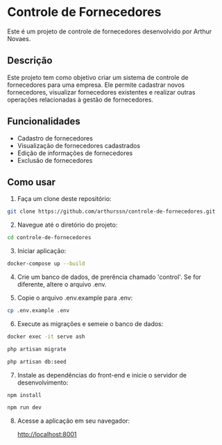 # Controle de Fornecedores

Este é um projeto de controle de fornecedores desenvolvido por Arthur Novaes.

## Descrição

Este projeto tem como objetivo criar um sistema de controle de fornecedores para uma empresa. Ele permite cadastrar
novos fornecedores, visualizar fornecedores existentes e realizar outras operações relacionadas à gestão de
fornecedores.

## Funcionalidades

- Cadastro de fornecedores
- Visualização de fornecedores cadastrados
- Edição de informações de fornecedores
- Exclusão de fornecedores

## Como usar

1. Faça um clone deste repositório:

```bash
git clone https://github.com/arthurssn/controle-de-fornecedores.git
```

2. Navegue até o diretório do projeto:

```bash
cd controle-de-fornecedores
```

3. Iniciar aplicação:

```bash
docker-compose up --build
```

4. Crie um banco de dados, de prerência chamado 'control'. Se for diferente, altere o arquivo .env.

5. Copie o arquivo .env.example para .env:

```bash
cp .env.example .env
```

6. Execute as migrações e semeie o banco de dados:

```bash
docker exec -it serve ash
```

```bash
php artisan migrate
```

```bash
php artisan db:seed
```

7. Instale as dependências do front-end e inicie o servidor de desenvolvimento:

```bash
npm install
```

```bash
npm run dev
```

8. Acesse a aplicação em seu navegador:

   [http://localhost:8001](http://localhost:8001)

